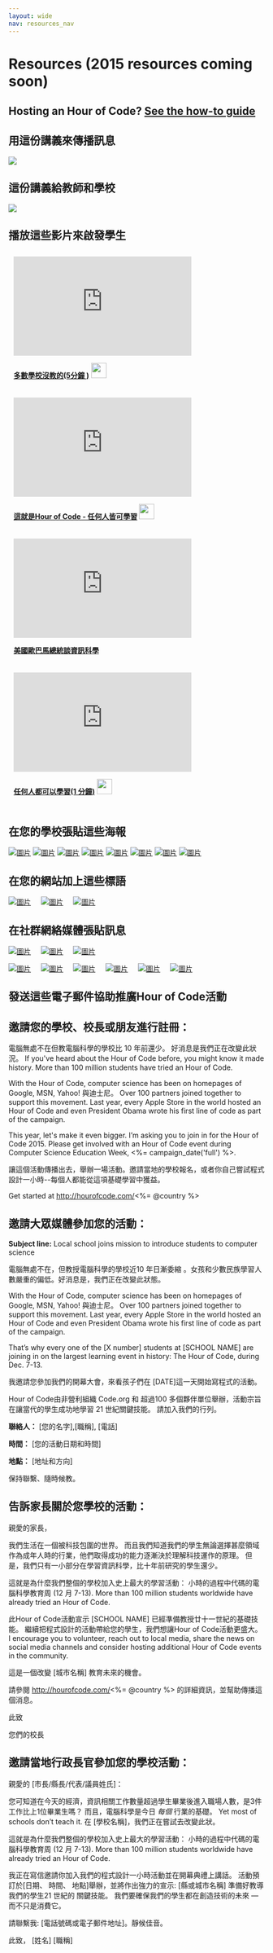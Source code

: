 ```yaml
---
layout: wide
nav: resources_nav
---
```


<div class="row">
  <h1 class="col-sm-12">
    Resources (2015 resources coming soon)
  </h1>
</div>

## Hosting an Hour of Code? [See the how-to guide](<%= resolve_url('/resources/how-to') %>)

<a id="handouts"></a>

## 用這份講義來傳播訊息

[![](<%= localized_image('/images/fit-250/one-pager.png') %>)](<%= localized_file('/files/hoc-one-pager.pdf') %>)

## 這份講義給教師和學校

[![](<%= localized_image('/images/fit-250/schools-handout.png') %>)](<%= localized_file('/files/schools-handout.pdf') %>)

<a id="videos"></a>

## 播放這些影片來啟發學生

<div style="float:left; padding:10px">
  <iframe width="350" height="195" src="https://www.youtubeeducation.com/embed/nKIu9yen5nc?iv_load_policy=3&rel=0&autohide=1&showinfo=0" frameborder="0" allowfullscreen></iframe>  
  <p>
    <a href="https://www.youtube.com/watch?v=nKIu9yen5nc"><strong>多數學校沒教的(5分鐘 )</strong></a> <a href="https://dl.dropbox.com/sh/6sdjczibjih6x8s/Rjs8XgYNzr/Code-5-minute.mov?dl=1"><img src="/images/download.png" width="30px" /></a>
  </p>
</div>

<div style="float:left; padding:10px">
  <iframe width="350" height="195" src="https://www.youtubeeducation.com/embed/FC5FbmsH4fw?iv_load_policy=3&rel=0&autohide=1&showinfo=0" frameborder="0" allowfullscreen></iframe>  
  <p>
    <a href="https://www.youtube.com/watch?FC5FbmsH4fw"><strong>這就是Hour of Code - 任何人皆可學習</strong></a> <a href="http://s3.amazonaws.com/cdo-videos/HoC-video-15mb.mp4"><img src="/images/download.png" width="30px" /></a>
  </p>
</div>

<div style='clear:both'>
</div>

<div style="float:left; padding:10px">
  <iframe width="350" height="195" src="https://www.youtubeeducation.com/embed/6XvmhE1J9PY?iv_load_policy=3&rel=0&autohide=1&showinfo=0" frameborder="0" allowfullscreen></iframe>  
  <p>
    <a href="https://www.youtube.com/watch?6XvmhE1J9PY"><strong>美國歐巴馬總統談資訊科學</strong></a>
  </p>
</div>

<div style="float:left; padding:10px">
  <iframe width="350" height="195" src="https://www.youtubeeducation.com/embed/qYZF6oIZtfc?iv_load_policy=3&rel=0&autohide=1&showinfo=0" frameborder="0" allowfullscreen></iframe>  
  <p>
    <a href="https://www.youtube.com/watch?qYZF6oIZtfc"><strong>任何人都可以學習(1 分鐘)</strong></a> <a href="https://dl.dropbox.com/sh/6sdjczibjih6x8s/_0RSOSY8oW/Code-1-min.mov?dl=1"><img src="/images/download.png" width="30px" /></a>
  </p>
</div>

<div style="float:left; padding:10px">
</div>

<div style='clear:both'>
</div>

<a id="posters"></a>

## 在您的學校張貼這些海報

[![圖片](/images/fit-280/malala-yousafzai.png)](/files/malala-yousafzai-poster.pdf) [![圖片](/images/fit-280/sheryl-sandberg.png)](/files/sheryl-sandberg-poster.pdf) [![圖片](/images/fit-280/mark-zuckerberg.png)](/files/mark-zuckerberg-poster.pdf) [![圖片](/images/fit-280/marissa-mayer.png)](/files/marissa-mayer-poster.pdf) [![圖片](/images/fit-280/susan.png)](/files/susan-wojcicki-poster.pdf) [![圖片](/images/fit-280/chris-bosh.png)](/files/chris-bosh-poster.pdf) [![圖片](/images/fit-280/barack-obama.png)](/files/barack-obama-poster.pdf) [![圖片](/images/fit-280/ashton-kutcher.png)](/files/ashton-kutcher-poster.pdf)

<a id="banners"></a>

## 在您的網站加上這些標語

[![圖片](/images/fit-250/banner1.jpg)](/images/banner1.jpg)&nbsp;&nbsp;&nbsp;&nbsp; [![圖片](/images/fit-250/banner3.jpg)](/images/banner3.jpg)&nbsp;&nbsp;&nbsp;&nbsp; [![圖片](/images/fit-500/banner5.jpg)](/images/banner5.jpg)&nbsp;&nbsp;&nbsp;&nbsp;

<a id="social"></a>

## 在社群網絡媒體張貼訊息

[![圖片](/images/fit-250/social-1.jpg)](/images/social-1.jpg)&nbsp;&nbsp;&nbsp;&nbsp; [![圖片](/images/fit-250/social-2.jpg)](/images/social-2.jpg)&nbsp;&nbsp;&nbsp;&nbsp; [![圖片](/images/fit-250/social-3.jpg)](/images/social-3.jpg)&nbsp;&nbsp;&nbsp;&nbsp;

[![圖片](/images/fit-250/mark.jpg)](/images/mark.jpg)&nbsp;&nbsp;&nbsp;&nbsp; [![圖片](/images/fit-250/susan.png)](/images/susan.png)&nbsp;&nbsp;&nbsp;&nbsp; [![圖片](/images/fit-250/chris.jpg)](/images/chris.jpg)&nbsp;&nbsp;&nbsp;&nbsp; [![圖片](/images/fit-250/marissa.jpg)](/images/marissa.jpg)&nbsp;&nbsp;&nbsp;&nbsp; [![圖片](/images/fit-250/ashton.jpg)](/images/ashton.jpg)&nbsp;&nbsp;&nbsp;&nbsp; [![圖片](/images/fit-250/barack.jpg)](/images/barack.jpg)&nbsp;&nbsp;&nbsp;&nbsp;

<a id="sample-emails"></a>

## 發送這些電子郵件協助推廣Hour of Code活動

<a id="email"></a>

## 邀請您的學校、校長或朋友進行註冊：

電腦無處不在但教電腦科學的學校比 10 年前還少。 好消息是我們正在改變此狀況。 If you've heard about the Hour of Code before, you might know it made history. More than 100 million students have tried an Hour of Code.

With the Hour of Code, computer science has been on homepages of Google, MSN, Yahoo! 與迪士尼。 Over 100 partners joined together to support this movement. Last year, every Apple Store in the world hosted an Hour of Code and even President Obama wrote his first line of code as part of the campaign.

This year, let's make it even bigger. I’m asking you to join in for the Hour of Code 2015. Please get involved with an Hour of Code event during Computer Science Education Week, <%= campaign_date('full') %>.

讓這個活動傳播出去，舉辦一場活動。邀請當地的學校報名，或者你自己嘗試程式設計一小時--每個人都能從這項基礎學習中獲益。

Get started at http://hourofcode.com/<%= @country %>

<a id="media-pitch"></a>

## 邀請大眾媒體參加您的活動：

**Subject line:** Local school joins mission to introduce students to computer science

電腦無處不在，但教授電腦科學的學校近10 年日漸委縮 。女孩和少數民族學習人數嚴重的偏低。好消息是，我們正在改變此狀態。

With the Hour of Code, computer science has been on homepages of Google, MSN, Yahoo! 與迪士尼。 Over 100 partners joined together to support this movement. Last year, every Apple Store in the world hosted an Hour of Code and even President Obama wrote his first line of code as part of the campaign.

That’s why every one of the [X number] students at [SCHOOL NAME] are joining in on the largest learning event in history: The Hour of Code, during Dec. 7-13.

我邀請您參加我們的開幕大會，來看孩子們在 [DATE]這一天開始寫程式的活動。

Hour of Code由非營利組織 Code.org 和 超過100 多個夥伴單位舉辦，活動宗旨在讓當代的學生成功地學習 21 世紀關鍵技能。 請加入我們的行列。

**聯絡人：** [您的名字],[職稱], [電話]

**時間：** [您的活動日期和時間]

**地點：** [地址和方向]

保持聯繫、隨時候教。

<a id="parents"></a>

## 告訴家長關於您學校的活動：

親愛的家長，

我們生活在一個被科技包圍的世界。 而且我們知道我們的學生無論選擇甚麼領域作為成年人時的行業，他們取得成功的能力逐漸決於理解科技運作的原理。 但是，我們只有一小部分在學習資訊科學，比十年前研究的學生還少。

這就是為什麼我們整個的學校加入史上最大的學習活動： 小時的過程中代碼的電腦科學教育周 (12 月 7-13). More than 100 million students worldwide have already tried an Hour of Code.

此Hour of Code活動宣示 [SCHOOL NAME] 已經準備教授廿十一世紀的基礎技能。 繼續把程式設計的活動帶給您的學生，我們想讓Hour of Code活動更盛大。 I encourage you to volunteer, reach out to local media, share the news on social media channels and consider hosting additional Hour of Code events in the community.

這是一個改變 [城市名稱] 教育未來的機會。

請參閱 http://hourofcode.com/<%= @country %> 的詳細資訊，並幫助傳播這個消息。

此致

您們的校長

<a id="politicians"></a>

## 邀請當地行政長官參加您的學校活動：

親愛的 [市長/縣長/代表/議員姓氏]：

您可知道在今天的經濟，資訊相關工作數量超過學生畢業後進入職場人數，是3件工作比上1位畢業生嗎？ 而且，電腦科學是今日 *每個* 行業的基礎。 Yet most of schools don’t teach it. 在 [學校名稱]，我們正在嘗試去改變此狀。

這就是為什麼我們整個的學校加入史上最大的學習活動： 小時的過程中代碼的電腦科學教育周 (12 月 7-13). More than 100 million students worldwide have already tried an Hour of Code.

我正在寫信邀請你加入我們的程式設計一小時活動並在開幕典禮上講話。 活動預訂於[日期、 時間、 地點]舉辦，並將作出強力的宣示: [縣或城市名稱] 準備好教導我們的學生21 世紀的 關鍵技能。 我們要確保我們的學生都在創造技術的未來 — 而不只是消費它。

請聯繫我: [電話號碼或電子郵件地址]。靜候佳音。

此致， \[姓名\] \[職稱\]